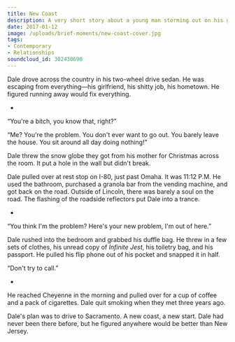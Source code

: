 ```yaml
---
title: New Coast
description: A very short story about a young man storming out on his girlfriend during an argument.
date: 2017-01-12
image: /uploads/brief-moments/new-coast-cover.jpg
tags:
- Contemporary
- Relationships
soundcloud_id: 302430690
---
```


Dale drove across the country in his two-wheel drive sedan. He was escaping from everything—his girlfriend, his shitty job, his hometown. He figured running away would fix everything.

-

“You're a bitch, you know that, right?”

“Me? You're the problem. You don't ever want to go out. You barely leave the house. You sit around all day doing nothing!”

Dale threw the snow globe they got from his mother for Christmas across the room. It put a hole in the wall but didn't break.

Dale pulled over at rest stop on I-80, just past Omaha. It was 11:12 P.M. He used the bathroom, purchased a granola bar from the vending machine, and got back on the road. Outside of Lincoln, there was barely a soul on the road. The flashing of the roadside reflectors put Dale into a trance.

-

“You think I'm the problem? Here's your new problem, I'm out of here.”

Dale rushed into the bedroom and grabbed his duffle bag. He threw in a few sets of clothes, his unread copy of _Infinite Jest_, his toiletry bag, and his passport. He pulled his flip phone out of his pocket and snapped it in half.

“Don't try to call.”

-

He reached Cheyenne in the morning and pulled over for a cup of coffee and a pack of cigarettes. Dale quit smoking when they met three years ago.

Dale's plan was to drive to Sacramento. A new coast, a new start. Dale had never been there before, but he figured anywhere would be better than New Jersey.

